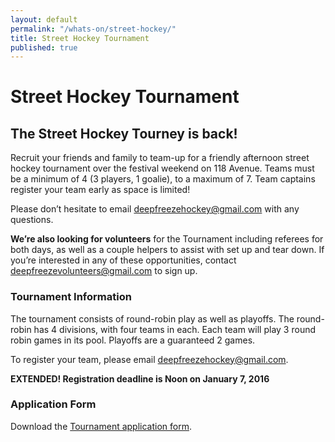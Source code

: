 ```yaml
---
layout: default
permalink: "/whats-on/street-hockey/"
title: Street Hockey Tournament
published: true
---
```






# Street Hockey Tournament

## The Street Hockey Tourney is back!

Recruit your friends and family to team-up for a friendly afternoon street hockey tournament over the festival weekend on 118 Avenue. Teams must be a minimum of 4 (3 players, 1 goalie), to a maximum of 7. Team captains register your team early as space is limited!

Please don’t hesitate to email deepfreezehockey@gmail.com with any questions.

**We’re also looking for volunteers** for the Tournament including referees for both days, as well as a couple helpers to assist with set up and tear down. If you’re interested in any of these opportunities, contact deepfreezevolunteers@gmail.com to sign up.

### Tournament Information

The tournament consists of round-robin play as well as playoffs. The round-robin has 4 divisions, with four teams in each. Each team will play 3 round robin games in its pool. Playoffs are a guaranteed 2 games. 

To register your team, please email deepfreezehockey@gmail.com.

**EXTENDED! Registration deadline is Noon on January 7, 2016** 

### Application Form

Download the [Tournament application form](https://www.dropbox.com/s/i07bo578qs4yjd5/DF2016-StreetHockey-Application.pdf?dl=1).
